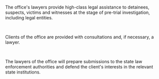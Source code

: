 The office's lawyers provide high-class legal assistance to detainees, suspects, victims and witnesses at the stage of pre-trial investigation, including legal entities.

<br/>

Clients of the office are provided with consultations and, if necessary, a lawyer.

<br/>

The lawyers of the office will prepare submissions to the state law enforcement authorities and defend the client's interests in the relevant state institutions.
